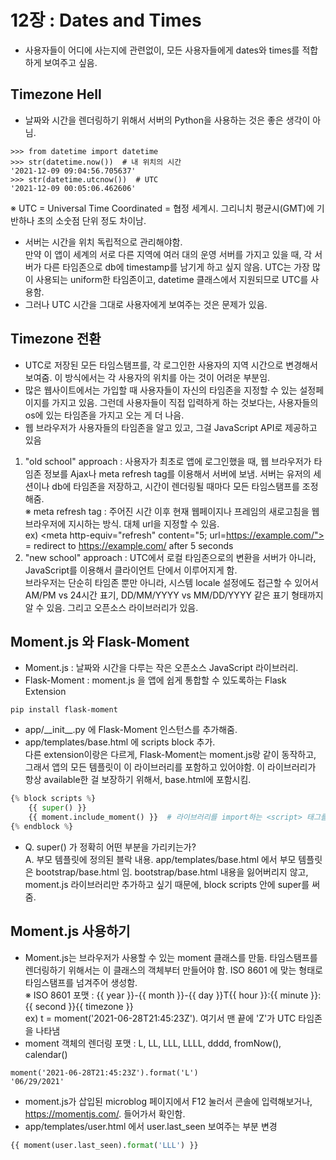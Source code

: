 # 12장 : Dates and Times

- 사용자들이 어디에 사는지에 관련없이, 모든 사용자들에게 dates와 times를 적합하게 보여주고 싶음.

## Timezone Hell
- 날짜와 시간을 렌더링하기 위해서 서버의 Python을 사용하는 것은 좋은 생각이 아님.

```shell
>>> from datetime import datetime
>>> str(datetime.now())  # 내 위치의 시간
'2021-12-09 09:04:56.705637'
>>> str(datetime.utcnow())  # UTC
'2021-12-09 00:05:06.462606'
```
※ UTC = Universal Time Coordinated = 협정 세계시. 그리니치 평균시(GMT)에 기반하나 초의 소숫점 단위 정도 차이남.
- 서버는 시간을 위치 독립적으로 관리해야함.  
만약 이 앱이 세계의 서로 다른 지역에 여러 대의 운영 서버를 가지고 있을 때, 각 서버가 다른 타임존으로 db에 timestamp를 남기게 하고 싶지 않음. UTC는 가장 많이 사용되는 uniform한 타임존이고, datetime 클래스에서 지원되므로 UTC를 사용함.
- 그러나 UTC 시간을 그대로 사용자에게 보여주는 것은 문제가 있음. 

## Timezone 전환
- UTC로 저장된 모든 타임스탬프를, 각 로그인한 사용자의 지역 시간으로 변경해서 보여줌. 이 방식에서는 각 사용자의 위치를 아는 것이 어려운 부분임.
- 많은 웹사이트에서는 가입할 때 사용자들이 자신의 타임존을 지정할 수 있는 설정페이지를 가지고 있음. 그런데 사용자들이 직접 입력하게 하는 것보다는, 사용자들의 os에 있는 타임존을 가지고 오는 게 더 나음.
- 웹 브라우저가 사용자들의 타임존을 알고 있고, 그걸 JavaScript API로 제공하고 있음  
1) "old school" approach : 사용자가 최초로 앱에 로그인했을 때, 웹 브라우저가 타임존 정보를 Ajax나 meta refresh tag를 이용해서 서버에 보냄. 서버는 유저의 세션이나 db에 타임존을 저장하고, 시간이 렌더링될 때마다 모든 타임스탬프를 조정해줌.  
※ meta refresh tag : 주어진 시간 이후 현재 웹페이지나 프레임의 새로고침을 웹 브라우저에 지시하는 방식. 대체 url을 지정할 수 있음.  
ex) \<meta http-equiv="refresh" content="5; url=https://example.com/"> = redirect to https://example.com/ after 5 seconds
2) "new school" approach : UTC에서 로컬 타임존으로의 변환을 서버가 아니라, JavaScript를 이용해서 클라이언트 단에서 이루어지게 함.  
브라우저는 단순히 타임존 뿐만 아니라, 시스템 locale 설정에도 접근할 수 있어서 AM/PM vs 24시간 표기, DD/MM/YYYY vs MM/DD/YYYY 같은 표기 형태까지 알 수 있음. 그리고 오픈소스 라이브러리가 있음.

## Moment.js 와 Flask-Moment
- Moment.js : 날짜와 시간을 다루는 작은 오픈소스 JavaScript 라이브러리.
- Flask-Moment : moment.js 을 앱에 쉽게 통합할 수 있도록하는 Flask Extension

```shell
pip install flask-moment
```
- app/\_\_init\_\_.py 에 Flask-Moment 인스턴스를 추가해줌.
- app/templates/base.html 에 scripts block 추가.  
다른 extension이랑은 다르게, Flask-Moment는 moment.js랑 같이 동작하고, 그래서 앱의 모든 템플릿이 이 라이브러리를 포함하고 있어야함. 이 라이브러리가 항상 available한 걸 보장하기 위해서, base.html에 포함시킴.

```python
{% block scripts %}
    {{ super() }}
    {{ moment.include_moment() }}  # 라이브러리를 import하는 <script> 태그를 만들어 냄
{% endblock %}
```
- Q. super() 가 정확히 어떤 부분을 가리키는가?  
A. 부모 템플릿에 정의된 블락 내용. app/templates/base.html 에서 부모 템플릿은 bootstrap/base.html 임. bootstrap/base.html 내용을 잃어버리지 않고, moment.js 라이브러리만 추가하고 싶기 때문에, block scripts 안에 super를 써줌.

## Moment.js 사용하기
- Moment.js는 브라우저가 사용할 수 있는 moment 클래스를 만듦. 타임스탬프를 렌더링하기 위해서는 이 클래스의 객체부터 만들어야 함. ISO 8601 에 맞는 형태로 타임스탬프를 넘겨주어 생성함.   
※ ISO 8601 포맷 : {{ year }}-{{ month }}-{{ day }}T{{ hour }}:{{ minute }}:{{ second }}{{ timezone }}  
ex) t = moment('2021-06-28T21:45:23Z'). 여기서 맨 끝에 'Z'가 UTC 타임존을 나타냄
- moment 객체의 렌더링 포맷 : L, LL, LLL, LLLL, dddd, fromNow(), calendar()

```console
moment('2021-06-28T21:45:23Z').format('L')
'06/29/2021'
```
- moment.js가 삽입된 microblog 페이지에서 F12 눌러서 콘솔에 입력해보거나, https://momentjs.com/. 들어가서 확인함.
- app/templates/user.html 에서 user.last_seen 보여주는 부분 변경

```python
{{ moment(user.last_seen).format('LLL') }}
```